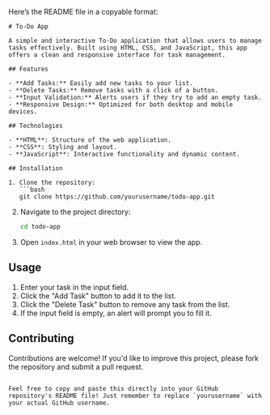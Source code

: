 Here’s the README file in a copyable format:

```
# To-Do App

A simple and interactive To-Do application that allows users to manage tasks effectively. Built using HTML, CSS, and JavaScript, this app offers a clean and responsive interface for task management.

## Features

- **Add Tasks:** Easily add new tasks to your list.
- **Delete Tasks:** Remove tasks with a click of a button.
- **Input Validation:** Alerts users if they try to add an empty task.
- **Responsive Design:** Optimized for both desktop and mobile devices.

## Technologies

- **HTML**: Structure of the web application.
- **CSS**: Styling and layout.
- **JavaScript**: Interactive functionality and dynamic content.

## Installation

1. Clone the repository:
   ```bash
   git clone https://github.com/yourusername/todo-app.git
   ```
2. Navigate to the project directory:
   ```bash
   cd todo-app
   ```
3. Open `index.html` in your web browser to view the app.

## Usage

1. Enter your task in the input field.
2. Click the "Add Task" button to add it to the list.
3. Click the "Delete Task" button to remove any task from the list.
4. If the input field is empty, an alert will prompt you to fill it.

## Contributing

Contributions are welcome! If you'd like to improve this project, please fork the repository and submit a pull request.


```

Feel free to copy and paste this directly into your GitHub repository's README file! Just remember to replace `yourusername` with your actual GitHub username.
